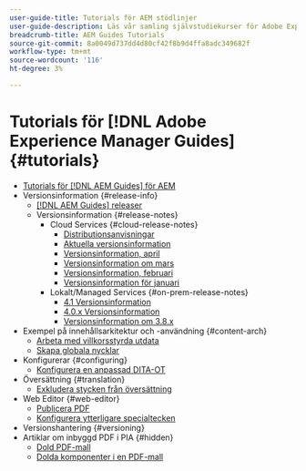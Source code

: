 ```yaml
---
user-guide-title: Tutorials för AEM stödlinjer
user-guide-description: Läs vår samling självstudiekurser för Adobe Experience Manager Guides.
breadcrumb-title: AEM Guides Tutorials
source-git-commit: 8a0049d737dd4d80cf42f8b9d4ffa8adc349682f
workflow-type: tm+mt
source-wordcount: '116'
ht-degree: 3%

---
```



# Tutorials för [!DNL Adobe Experience Manager Guides] {#tutorials}

+ [Tutorials för [!DNL AEM Guides] för AEM](overview.md)
+ Versionsinformation {#release-info}
   + [[!DNL AEM Guides] releaser](./release-info/latest-release-info.md)
   + Versionsinformation {#release-notes}
      + Cloud Services {#cloud-release-notes}
         + [Distributionsanvisningar](./release-info/deploy-xml-on-aemaacs.md)
         + [Aktuella versionsinformation](./release-info/release-notes-2022.5.0.md)
         + [Versionsinformation, april](./release-info/release-notes-2022.4.0.md)
         + [Versionsinformation om mars](./release-info/release-notes-2022.3.0.md)
         + [Versionsinformation, februari](./release-info/release-notes-2022.2.0.md)
         + [Versionsinformation för januari](./release-info/release-notes-2022.1.0.md)
      + Lokalt/Managed Services {#on-prem-release-notes}
         + [4.1 Versionsinformation](./release-info/release-notes-4.1.md)
         + [4.0.x Versionsinformation](https://helpx.adobe.com/xml-documentation-for-experience-manager/release-note/release-notes-xml-documentation-solution-4-0.html)
         + [Versionsinformation om 3.8.x](https://helpx.adobe.com/xml-documentation-for-experience-manager/release-note/release-notes-xml-documentation-solution-3-8.html)
+ Exempel på innehållsarkitektur och -användning {#content-arch}
   + [Arbeta med villkorsstyrda utdata](./content-architecture/create-and-use-conditions.md)
   + [Skapa globala nycklar](./content-architecture/create-global-keys.md)
+ Konfigurerar {#configuring}
   + [Konfigurera en anpassad DITA-OT](./configuring/setup-a-custom-dita-ot.md)
+ Översättning {#translation}
   + [Exkludera stycken från översättning](./translation/exclude-paragraphs-from-translation.md)
+ Web Editor {#web-editor}
   + [Publicera PDF](./web-editor/native-pdf-web-editor.md)
   + [Konfigurera ytterligare specialtecken](./web-editor/configure-additional-special-characters.md)
+ Versionshantering {#versioning}
+ Artiklar om inbyggd PDF i PIA {#hidden}
   + [Dold PDF-mall](./native-pdf/pdf-template.md)
   + [Dolda komponenter i en PDF-mall](./native-pdf/components-pdf-template.md)